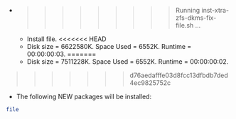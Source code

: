 * >>>>>>>>> Running inst-xtra-zfs-dkms-fix-file.sh ...
  * Install file.
<<<<<<< HEAD
  * Disk size = 6622580K. Space Used = 6552K. Runtime = 00:00:00:03.
=======
  * Disk size = 7511228K. Space Used = 6552K. Runtime = 00:00:00:02.
>>>>>>> d76aedafffe03d8fcc13dfbdb7ded4ec9825752c
  * The following NEW packages will be installed:
  ```bash
file
  ```
